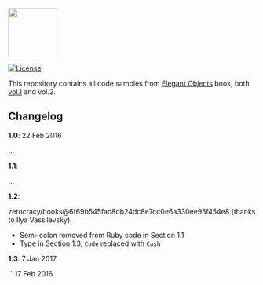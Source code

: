 <img src="https://rawgithub.com/yegor256/elegantobjects/master/cactus.svg" height="100px"/>

[![License](https://img.shields.io/badge/license-MIT-green.svg)](https://github.com/yegor256/takes/blob/master/LICENSE.txt)

This repository contains all code samples from
[Elegant Objects](http://www.yegor256.com/elegant-objects.html) book,
both
[vol.1](http://goo.gl/W2WVMk) and
vol.2.

## Changelog

**1.0**: 22 Feb 2016

...

**1.1**:

...

**1.2**:

zerocracy/books@6f69b545fac8db24dc8e7cc0e6a330ee95f454e8 (thanks to Ilya Vassilevsky):

  * Semi-colon removed from Ruby code in Section 1.1
  * Type in Section 1.3, `Code` replaced with `Cash`

**1.3**: 7 Jan 2017

``
17 Feb 2016

